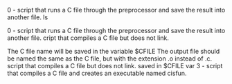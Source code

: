 0 - script that runs a C file through the preprocessor and save the result into another file.
ls

0 - script that runs a C file through the preprocessor and save the result into another file.
cript that compiles a C file but does not link.

The C file name will be saved in the variable $CFILE
The output file should be named the same as the C file, but with the extension .o instead of .c.
script that compiles a C file but does not link. saved in $CFILE var
3 - script that compiles a C file and creates an executable named cisfun.
